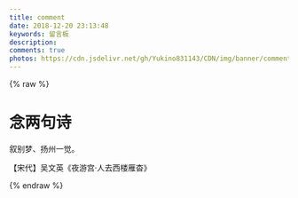 ```yaml
---
title: comment
date: 2018-12-20 23:13:48
keywords: 留言板
description:
comments: true
photos: https://cdn.jsdelivr.net/gh/Yukino831143/CDN/img/banner/comment.jpg
---
```


{% raw %}

<div class="entry-content">
  <div class="poem-wrap">
    <div class="poem-border poem-left">
    </div>
    <div class="poem-border poem-right">
    </div>
    <h1>
    念两句诗</h1>
    <p id="poem">
    叙别梦、扬州一觉。</p>
    <p id="info">
    【宋代】吴文英《夜游宫·人去西楼雁杳》</p>
  </div>
</div>
{% endraw %}
